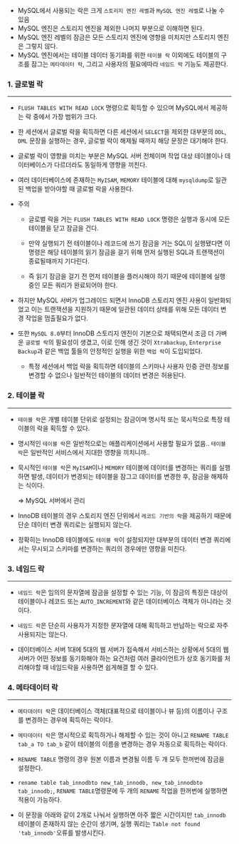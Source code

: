 - MySQL에서 사용되는 락은 크게 `스토리지 엔진 레벨`과 `MySQL 엔진 레벨`로 나눌 수 있음
- MySQL 엔진은 스토리지 엔진을 제외한 나머지 부분으로 이해하면 된다.
- MySQL 엔진 레벨의 잠금은 모든 스토리지 엔진에 영향을 미치지만 스토리지 엔진은 그렇지 않다.
- MySQL 엔진에서는 테이블 데이터 동기화를 위한 `테이블 락` 이외에도 테이블의 구조를 잠그는 `메타데이터 락`, 그리고 사용자의 필요에따라 `네임드 락` 기능도 제공한다.

### 1. 글로벌 락

---

- `FLUSH TABLES WITH READ LOCK` 명령으로 획득할 수 있으며 MySQL에서 제공하는 락 중에서 가장 범위가 크다.

- 한 세션에서 글로벌 락을 획득하면 다른 세션에서 `SELECT`을 제외한 대부분의 `DDL`, `DML` 문장을 실행하는 경우, 글로벌 락이 해제될 때까지 해당 문장은 대기해야 한다.

- 글로벌 락이 영향을 미치는 부분은 MySQL 서버 전체이며 작업 대상 테이블이나 데이터베이스가 다르더라도 동일하게 영향을 끼친다.

- 여러 데이터베이스에 존재하는 `MyISAM`, `MEMORY` 테이블에 대해 `mysqldump`로 일관된 백업을 받아야할 때 글로벌 락을 사용한다.

- 주의

    - 글로벌 락을 거는 `FLUSH TABLES WITH READ LOCK` 명령은 실행과 동시에 모든 테이블을 닫고 잠금을 건다.

    - 만약 실행되기 전 테이블이나 레코드에 쓰기 잠금을 거는 SQL이 실행됐다면 이 명령은 해당 테이블의 읽기 잠금을 걸기 위해 먼저 실행된 SQL과 트랜잭션이 종료될때까지 기다린다.

    - 즉 읽기 잠금을 걸기 전 먼저 테이블을 플러시해야 하기 때문에 테이블에 실행 중인 모든 쿼리가 완료되어야 한다.

- 하지만 MySQL 서버가 업그레이드 되면서 InnoDB 스토리지 엔진 사용이 일반화되었고 이는 트랜잭션을 지원하기 때문에 일관된 데이터 상태를 위해 모든 데이터 변경 작업을 멈출필요가 없다.

- 또한 `MySQL 8.0`부터 InnoDB 스토리지 엔진이 기본으로 채택되면서 조금 더 가벼운 `글로벌 락`의 필요성이 생겼고, 이로 인해 생긴 것이 `Xtrabackup`, `Enterprise Backup`과
  같은 백업 툴들의 안정적인 실행을 위한 `백업 락`이 도입되었다.

    - 특정 세션에서 백업 락을 획득하면 테이블의 스키마나 사용자 인증 관련 정보를 변경할 수 없으나 일반적인 테이블의 데이터 변경은 허용된다.

### 2. 테이블 락

---

- `테이블 락`은 개별 테이블 단위로 설정되는 잠금이며 명시적 또는 묵시적으로 특정 테이블의 락을 획득할 수 있다.

- 명시적인 `테이블 락`은 일반적으로는 애플리케이션에서 사용할 필요가 없음.. `테이블 락`은 일반적인 서비스에서 지대한 영향을 끼치니까..

- 묵시적인 `테이블 락`은 `MyISAM`이나 `MEMORY` 테이블에 데이터를 변경하는 쿼리를 실행하면 발생, 데이터가 변경되는 테이블을 잠그고 데이터를 변경한 후, 잠금을 해제하는 식이다.

  ⇒ MySQL 서버에서 관리

- InnoDB 테이블의 경우 스토리지 엔진 단위에서 `레코드 기반의 락`을 제공하기 때문에 단순 데이터 변경 쿼리로는 실행되지 않는다.

- 정확히는 InnoDB 테이블에도 `테이블 락`이 설정되지만 대부분의 데이터 변경 쿼리에서는 무시되고 스키마를 변경하는 쿼리의 경우에만 영향을 미친다.

### 3. 네임드 락

---

- `네임드 락`은 임의의 문자열에 잠금을 설정할 수 있는 기능, 이 잠금의 특징은 대상이 테이블이나 레코드 또는 `AUTO_INCREMENT`와 같은 데이터베이스 객체가 아니라는 것이다.

- `네임드 락`은 단순히 사용자가 지정한 문자열에 대해 획득하고 반납하는 락으로 자주 사용되지는 않는다.

- 데이터베이스 서버 1대에 5대의 웹 서버가 접속해서 서비스하는 상황에서 5대의 웹 서버가 어떤 정보를 동기화해야 하는 요건처럼 여러 클라이언트가 상호 동기화를 처리해야할 때 네임드락을 사용하면 쉽게해결 할 수
  있다.

### 4. 메타데이터 락

---

- `메타데이터 락`은 데이터베이스 객체(대표적으로 테이블이나 뷰 등)의 이름이나 구조를 변경하는 경우에 획득하는 락이다.

- `메타데이터 락`은 명시적으로 획득하거나 해제할 수 있는 것이 아니고 `RENAME TABLE tab_a TO tab_b` 같이 테이블의 이름을 변경하는 경우 자동으로 획득하는 락이다.

- `RENAME TABLE` 명령의 경우 원본 이름과 변경될 이름 두 개 모두 한꺼번에 잠금을 설정한다.

- `rename table tab_innodbto new_tab_innodb, new_tab_innodbto tab_innodb;`, `RENAME TABLE`명령문에 두 개의 `RENAME` 작업을 한꺼번에
  실행하면 적용이 가능하다.

- 이 문장을 아래와 같이 2개로 나눠서 실행하면 아주 짧은 시간이지만 `tab_innodb` 테이블이 존재하지 않는 순간이 생기며, 실행 쿼리는 `Table not found 'tab_innodb'`오류를
  발생시킨다.

